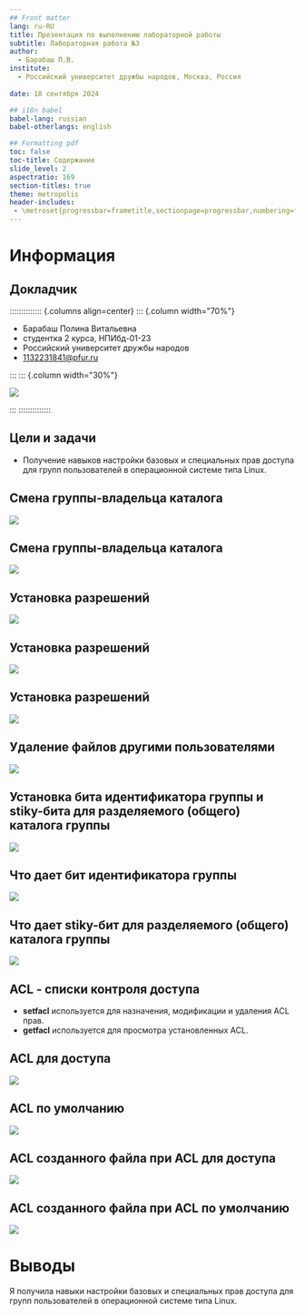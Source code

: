 ```yaml
---
## Front matter
lang: ru-RU
title: Презентация по выполнению лабораторной работы 
subtitle: Лабораторная работа №3
author:
  - Барабаш П.В.
institute:
  - Российский университет дружбы народов, Москва, Россия
  
date: 18 сентября 2024

## i18n babel
babel-lang: russian
babel-otherlangs: english

## Formatting pdf
toc: false
toc-title: Содержание
slide_level: 2
aspectratio: 169
section-titles: true
theme: metropolis
header-includes:
 - \metroset{progressbar=frametitle,sectionpage=progressbar,numbering=fraction}
---
```


# Информация

## Докладчик

:::::::::::::: {.columns align=center}
::: {.column width="70%"}

  * Барабаш Полина Витальевна
  * студентка 2 курса, НПИбд-01-23
  * Российский университет дружбы народов
  * [1132231841@pfur.ru](mailto:1132231841@pfur.ru)

:::
::: {.column width="30%"}

![](./image/я.png)

:::
::::::::::::::

## Цели и задачи

- Получение навыков настройки базовых и специальных прав доступа для групп пользователей в операционной системе типа Linux.


## Смена группы-владельца каталога

![](./image/1.png)

## Смена группы-владельца каталога

![](./image/2.png)

## Установка разрешений 

![](./image/3.png)


## Установка разрешений

![](./image/4.png)

## Установка разрешений

![](./image/5.png)

## Удаление файлов другими пользователями

![](./image/6.png)

## Установка бита идентификатора группы и stiky-бита для разделяемого (общего) каталога группы

![](./image/7.png)

## Что дает бит идентификатора группы

![](./image/8.png)

## Что дает stiky-бит для разделяемого (общего) каталога группы

![](./image/9.png)

##  ACL - списки контроля доступа

- **setfacl** используется для назначения, модификации и удаления ACL прав.
- **getfacl** используется для просмотра установленных ACL.


##  ACL для доступа 

![](./image/10.png)

## ACL по умолчанию

![](./image/11.png)

## ACL созданного файла при ACL для доступа

![](./image/12.png)

## ACL созданного файла при ACL по умолчанию

![](./image/13.png)

# Выводы

Я получила навыки настройки базовых и специальных прав доступа для групп пользователей в операционной системе типа Linux.
